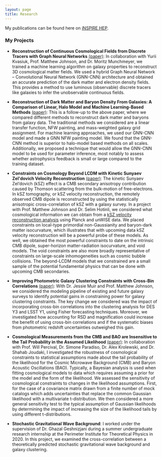 ```yaml
---
layout: page
title: Research
---
```


My publications can be found here on [iNSPIRE HEP](https://inspirehep.net/authors/2765907).

### My Projects

* **Reconstruction of Continuous Cosmological Fields from Discrete Tracers with Graph Neural Networks** [(paper)](https://arxiv.org/abs/2411.02496): In collaboration with Yurii Kvasiuk, Prof. Matthew Johnson, and Dr. Moritz Munchmeyer, we trained a machine learning algorithm on galaxy properties to reconstruct 3D cosmological matter fields. We used a hybrid Graph Neural Network – Convolutional Neural Network (GNN-CNN) architecture and obtained an accurate prediction of the dark matter and electron density fields. This provides a method to use luminous (observable) discrete tracers like galaxies to infer the unobservable continuous fields.

* **Reconstruction of Dark Matter and Baryon Density From Galaxies: A Comparison of Linear, Halo Model and Machine Learning-Based Methods** [(paper)](https://arxiv.org/abs/2507.12530): This is a follow-up to the above paper, where we compared different methods to reconstruct dark matter and baryons from galaxy data. The traditional methods we considered are a linear transfer function, NFW painting, and mass-weighted galaxy grid assignment. For machine learning approaches, we used our GNN-CNN model and made a GNN NFW painting model. We found that the GNN-CNN method is superior to halo-model based methods on all scales. Additionally, we proposed a technique that would allow the GNN-CNN model to be used for parameter inference, most notably to assess whether astrophysics feedback is small or large compared to the training dataset.

* **Constraints on Cosmology Beyond LCDM with Kinetic Sunyaev Zel'dovich Velocity Reconstruction** [(paper)](https://arxiv.org/abs/2408.05264): The kinetic Sunyaev Zel’dovich (kSZ) effect is a CMB secondary anisotropy contribution caused by Thomson scattering from the bulk-motion of free-electrons. In kSZ tomography, or kSZ velocity reconstruction, the remotely observed CMB dipole is reconstructed by using the statistically anisotropic cross-correlation of kSZ with a galaxy survey. In a project with Prof. Matthew Johnson and Dr. Selim Hotinli, we considered what cosmological information we can obtain from a [kSZ velocity reconstruction analysis](https://arxiv.org/abs/2405.00809) using Planck and unWISE data. We placed constraints on local-type primordial non-Gaussianity and baryon-dark matter isocurvature, which illustrates that with upcoming data kSZ velocity reconstruction will be a powerful probe of these models. As well, we obtained the most powerful constraints to date on the intrinsic CMB dipole, super-horizon matter-radiation isocurvature, and void models. The void constraints are also more broadly representative of constraints on large-scale inhomogeneities such as cosmic bubble collisions. The beyond-LCDM models that we constrained are a small sample of the potential fundamental physics that can be done with upcoming CMB secondaries. 

* **Improving Photometric Galaxy Clustering Constraints with Cross-Bin Correlations** [(paper)](https://journals.aps.org/prd/abstract/10.1103/PhysRevD.110.083533): With Dr. Jessie Muir and Prof. Matthew Johnson, we considered the modeling pipeline of existing and future galaxy surveys to identify potential gains in constraining power for galaxy clustering constraints. The key change we considered was the impact of incorporating cross-bin correlations into the clustering analysis for DES Y3 and LSST Y1, using Fisher forecasting techniques. Moreover, we investigated how accounting for RSD and magnification could increase the benefit of using cross-bin correlations and if the systematic biases from photometric redshift uncertainties outweighed this gain. 

* **Cosmological Measurements from the CMB and BAO are Insensitive to the Tail Probability in the Assumed Likelihood** [(paper)](https://iopscience.iop.org/article/10.1088/1475-7516/2024/06/015/meta): In collaboration with Prof. Will Percival, Dr. Simone Paradiso, Dr. Alex Krolewski, and Dr. Shahab Joudaki, I investigated the robustness of cosmological constraints to statistical assumptions made about the tail probability of the likelihood for the Cosmic Microwave Background (CMB) and Baryon Acoustic Oscillations (BAO). Typically, a Bayesian analysis is used when fitting cosmological models to data which requires assuming a prior for the model and the form of the likelihood. We assessed the sensitivity of cosmological constraints to changes in the likelihood assumptions. First, for the case of a covariance matrix drawn from a finite number of mock catalogs which adds uncertainties that replace the common Gaussian likelihood with a multivariate t-distribution. We then considered a more general sensitivity test to the typical assumption of Gaussian likelihoods by determining the impact of increasing the size of the likelihood tails by using different t-distributions.

* **Stochastic Gravitational Wave Background**: I worked under the supervision of Dr. Ghazal Geshnizjani during a summer undergraduate research internship at the Perimeter Institute for Theoretical Physics in 2020. In this project, we examined the cross-correlation between a theoretically predicted stochastic gravitational wave background and galaxy clustering.
